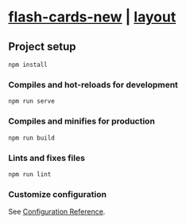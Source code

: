 # [flash-cards-new](https://zif1r.github.io/flash-cards-new/) | [layout](https://www.figma.com/file/LX7YctOczcnCsOOaostSVR/University-project?node-id=0%3A1)

## Project setup
```
npm install
```

### Compiles and hot-reloads for development
```
npm run serve
```

### Compiles and minifies for production
```
npm run build
```

### Lints and fixes files
```
npm run lint
```

### Customize configuration
See [Configuration Reference](https://cli.vuejs.org/config/).

